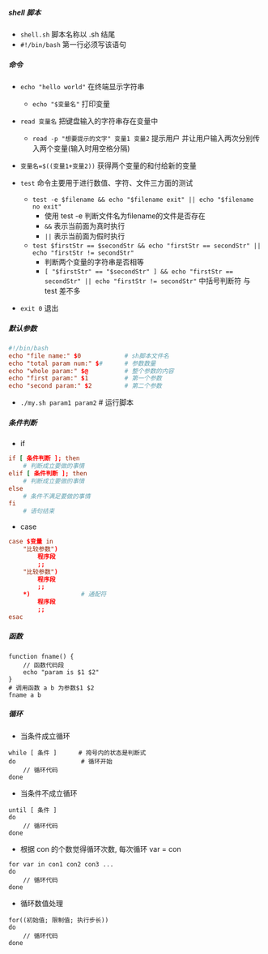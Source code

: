 ##### shell 脚本

* `shell.sh` 脚本名称以 .sh 结尾
* `#!/bin/bash` 第一行必须写该语句

##### 命令

* `echo "hello world"` 在终端显示字符串
    * `echo "$变量名"` 打印变量

* `read 变量名` 把键盘输入的字符串存在变量中
    * `read -p "想要提示的文字" 变量1 变量2` 提示用户 并让用户输入两次分别传入两个变量(输入时用空格分隔)

* `变量名=$((变量1+变量2))` 获得两个变量的和付给新的变量

* `test` 命令主要用于进行数值、字符、文件三方面的测试
    * `test -e $filename && echo "$filename exit" || echo "$filename no exit"` 
        * 使用 test -e 判断文件名为filename的文件是否存在
        * `&&` 表示当前面为真时执行
        * `||` 表示当前面为假时执行
    * `test $firstStr == $secondStr && echo "firstStr == secondStr" || echo "firstStr != secondStr"`
        * 判断两个变量的字符串是否相等
        * `[ "$firstStr" == "$secondStr" ] && echo "firstStr == secondStr" || echo "firstStr != secondStr"` 中括号判断符 与 test 差不多

* `exit 0` 退出

##### 默认参数

```conf
#!/bin/bash
echo "file name:" $0            # sh脚本文件名
echo "total param num:" $#      # 参数数量
echo "whole param:" $@          # 整个参数的内容
echo "first param:" $1          # 第一个参数
echo "second param:" $2         # 第二个参数
```
* `./my.sh param1 param2`       # 运行脚本

##### 条件判断

* if
```conf 
if [ 条件判断 ]; then
    # 判断成立要做的事情
elif [ 条件判断 ]; then
    # 判断成立要做的事情
else
    # 条件不满足要做的事情
fi 
    # 语句结束
```

* case 
```conf
case $变量 in
    "比较参数")
        程序段
        ;;
    "比较参数")
        程序段
        ;;
    *)              # 通配符
        程序段
        ;;
esac
```

##### 函数

```
function fname() {
    // 函数代码段
    echo "param is $1 $2"
}
# 调用函数 a b 为参数$1 $2
fname a b
```

##### 循环

* 当条件成立循环
```
while [ 条件 ]      # 挎号内的状态是判断式
do                  # 循环开始
    // 循环代码
done
```

* 当条件不成立循环
```
until [ 条件 ]
do
    // 循环代码
done
```

* 根据 con 的个数觉得循环次数, 每次循环 var = con
```
for var in con1 con2 con3 ... 
do
    // 循环代码
done
```

* 循环数值处理
```
for((初始值; 限制值; 执行步长))
do
    // 循环代码
done
```
